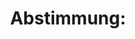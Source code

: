 ---
abstimmung:
  abstimmung: 1
  bundestagssitzung: 243
  legislaturperiode: 18
categories:
- Todo
data:
- title: Abstimmungsergebnis 20170629_1-data.pdf
  url: /res/abstimmungsliste/20170629_1-data.pdf
- title: Abstimmungsergebnis 20170629_1_xls-data.xls
  url: /res/abstimmungsliste/20170629_1_xls-data.xls
- title: Abstimmungsergebnis 20170629_1_xls-data.csv
  url: /res/abstimmungsliste/csv/20170629_1_xls-data.csv
documents:
- local: /res/abstimmungsdaten/018-243-01/
  title: 'Drucksache '
  url: ''
ergebnis:
  cdu/csu:
    enthaltung: 0
    gesamt: 309
    ja: 292
    nein: 0
    nichtabgegeben: 17
    ungueltig: 0
  die.linke:
    enthaltung: 0
    gesamt: 64
    ja: 0
    nein: 54
    nichtabgegeben: 10
    ungueltig: 0
  file: 20170629_1_xls-data.xls
  fraktionslos:
    enthaltung: 0
    gesamt: 1
    ja: 0
    nein: 0
    nichtabgegeben: 1
    ungueltig: 0
  gruenen:
    enthaltung: 2
    gesamt: 63
    ja: 0
    nein: 57
    nichtabgegeben: 4
    ungueltig: 0
  spd:
    enthaltung: 1
    gesamt: 193
    ja: 175
    nein: 5
    nichtabgegeben: 12
    ungueltig: 0
layout: abstimmung
links:
- title: bundestagslink
  url: todo
preview: "Deutscher Bundestag\n\n243. Sitzung des Deutschen Bundestages\nam Donnerstag,\
  \ 29. Juni 2017\n\nEndgültiges Ergebnis der Namentlichen Abstimmung Nr. 1\n\nBeschlussempfehlung\
  \ des Auswärtigen Ausschusses (3. Ausschuss) zu dem Antrag der\nBundesregierung\n\
  Fortsetzung der Beteiligung bewaffneter deutscher Streitkräfte an EUNAVFOR MED\n\
  Operation SOPHIA\n- Drucksachen 18/12491 und 18/12868 -\n\nAbgegebene Stimmen insgesamt:\n\
  \n586\n\nNicht abgegebene Stimmen:\nJa-Stimmen:\n\n44\n467\n\nNein-Stimmen:\n\n\
  116\n\nEnthaltungen:\n\n3\n\nUngültige:\n\n0\n\nBerlin, den 29.06.2017\n\nBeginn:\n\
  Ende:\n\n14:15\n14:18\nSeite:\n\n1\n\n\f"
tags:
- Todo
title: 'Abstimmung: '
---